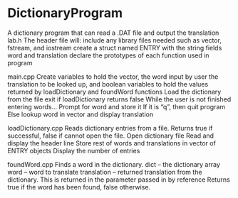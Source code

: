 # DictionaryProgram
A dictionary program that can read a .DAT file and output the translation
lab.h
The header file will:
include any library files needed such as
vector, fstream, and iostream
create a struct named ENTRY with the string fields word and translation
declare the prototypes of each function used in program


main.cpp
Create variables to hold the vector, the word input by user
the translation to be looked up, and boolean variables
to hold the values returned by loadDictionary and foundWord
functions
Load the dictionary from the file
exit if loadDictionary returns false
While the user is not finished entering words...
Prompt for word and store it
If it is “q”, then quit program
Else lookup word in vector and display translation


loadDictionary.cpp
Reads dictionary entries from a file. Returns true if successful, false if cannot
open the file.
Open dictionary file
Read and display the header line
Store rest of words and translations in vector of ENTRY objects
Display the number of entries


foundWord.cpp
Finds a word in the dictionary.
dict – the dictionary array
word – word to translate
translation – returned translation from the dictionary.
This is returned in the parameter passed in by reference
Returns true if the word has been found, false otherwise.
